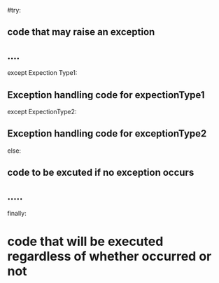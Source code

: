 #try:
## code that may raise an exception
## ....
except Expection Type1:
## Exception handling code for expectionType1
except ExpectionType2:
## Exception handling code for exceptionType2

else:
## code to be excuted if no exception occurs
## .....

finally:
# code that will be executed regardless of whether occurred or not